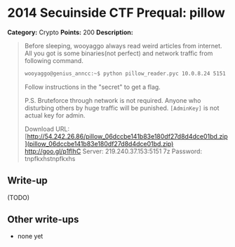 # 2014 Secuinside CTF Prequal: pillow

**Category:** Crypto
**Points:** 200
**Description:**

> Before sleeping, wooyaggo always read weird articles from internet.
> All you got is some binaries(not perfect) and network traffic from following command.
>
> ```bash
> wooyaggo@genius_anncc:~$ python pillow_reader.pyc 10.0.8.24 5151 "secret" [AdminKey]
> ```
>
> Follow instructions in the "secret" to get a flag.
>
> P.S. Bruteforce through network is not required.
> Anyone who disturbing others by huge traffic will be punished.
> `[AdminKey]` is not actual key for admin.
>
> Download URL: [http://54.242.26.86/pillow_06dccbe141b83e180df27d8d4dce01bd.zip](pillow_06dccbe141b83e180df27d8d4dce01bd.zip)
> http://goo.gl/p1fIhC
> Server: 219.240.37.153:5151
> 7z Password: tnpfkxhstnpfkxhs

## Write-up

(TODO)

## Other write-ups

* none yet
